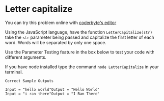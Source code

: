 Letter capitalize
==============

You can try this problem online with [coderbyte's editor](https://coderbyte.com/editor/guest:Letter%20Capitalize:JavaScript)

Using the JavaScript language, have the function `LetterCapitalize(str)` take the `str` parameter being passed and capitalize the first letter of each word. Words will be separated by only one space. 

Use the Parameter Testing feature in the box below to test your code with different arguments.

If you have node installed type the command `node LetterCapitalize` in your terminal.



```
Correct Sample Outputs

Input = "hello world"Output = "Hello World"
Input = "i ran there"Output = "I Ran There"
```
